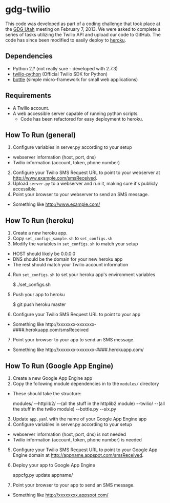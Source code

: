 gdg-twilio
==========

This code was developed as part of a coding challenge that took place at the [GDG Utah](https://plus.google.com/u/0/111917982940065392922) meeting on February 7, 2013. We were asked to complete a series of tasks utilizing the Twilio API and upload our code to GitHub. The code has since been modified to easily deploy to [heroku](http://www.heroku.com/).

Dependencies
------------
- Python 2.? (not really sure - developed with 2.7.3)
- [twilio-python](https://github.com/twilio/twilio-python) (Official Twilio SDK for Python)
- [bottle](https://github.com/defnull/bottle) (simple micro-framework for small web applications)

Requirements
------------
- A Twilio account.
- A web accessible server capable of running python scripts.
  - Code has been refactored for easy deployment to heroku.

How To Run (general)
--------------------
1. Configure variables in server.py according to your setup
  - webserver information (host, port, dns)
  - Twilio information (account, token, phone number)
2. Configure your Twilio SMS Request URL to point to your webserver at http://www.example.com/smsReceived.
3. Upload `server.py` to a webserver and run it, making sure it's publicly accessible.
4. Point your browser to your webserver to send an SMS message.
  - Something like http://www.example.com/

How To Run (heroku)
-------------------
1. Create a new heroku app.
2. Copy `set_configs_sample.sh` to `set_configs.sh`
3. Modify the variables in `set_configs.sh` to match your setup
  - HOST should likely be 0.0.0.0
  - DNS should be the domain for your new heroku app
  - The rest should match your Twilio account information
4. Run `set_configs.sh` to set your heroku app's environment variables

    $ ./set_configs.sh
    
5. Push your app to heroku

    $ git push heroku master
    
6. Configure your Twilio SMS Request URL to point to your app
  - Something like http://xxxxxxx-xxxxxxx-####.herokuapp.com/smsReceived
7. Point your browser to your app to send an SMS message.
  - Something like http://xxxxxxx-xxxxxxx-####.herokuapp.com/

How To Run (Google App Engine)
------------------------------
1. Create a new Google App Engine app
2. Copy the following module dependencies in to the `modules/` directory
  - These should take the structure:

    modules/
      --httplib2/
        --(all the stuff in the httplib2 module)
      --twilio/
        --(all the stuff in the twilio module)
      --bottle.py
      --six.py

3. Update `app.yaml` with the name of your Google App Engine app
4. Configure variables in server.py according to your setup
  - webserver information (host, port, dns) is not needed
  - Twilio information (account, token, phone number) is needed
5. Configure your Twilio SMS Request URL to point to your Google App Engine domain at http://appname.appspot.com/smsReceived.
6. Deploy your app to Google App Engine

    appcfg.py update appname/

7. Point your browser to your app to send an SMS message.
  - Something like http://xxxxxxxx.appspot.com/
